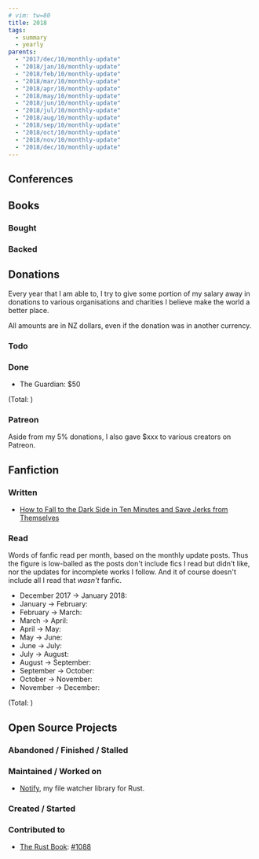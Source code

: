 ```yaml
---
# vim: tw=80
title: 2018
tags:
  - summary
  - yearly
parents:
  - "2017/dec/10/monthly-update"
  - "2018/jan/10/monthly-update"
  - "2018/feb/10/monthly-update"
  - "2018/mar/10/monthly-update"
  - "2018/apr/10/monthly-update"
  - "2018/may/10/monthly-update"
  - "2018/jun/10/monthly-update"
  - "2018/jul/10/monthly-update"
  - "2018/aug/10/monthly-update"
  - "2018/sep/10/monthly-update"
  - "2018/oct/10/monthly-update"
  - "2018/nov/10/monthly-update"
  - "2018/dec/10/monthly-update"
---
```


## Conferences

## Books

### Bought
### Backed

## Donations

Every year that I am able to, I try to give some portion of my salary away in
donations to various organisations and charities I believe make the world a
better place.

All amounts are in NZ dollars, even if the donation was in another currency.

### Todo

### Done

- The Guardian: $50

(Total: )

### Patreon

Aside from my 5% donations, I also gave $xxx to various creators on Patreon.


## Fanfiction

### Written

 - [How to Fall to the Dark Side in Ten Minutes and Save Jerks from Themselves](https://archiveofourown.org/works/13125189/chapters/30026574)

### Read

Words of fanfic read per month, based on the monthly update posts. Thus the
figure is low-balled as the posts don't include fics I read but didn't like, nor
the updates for incomplete works I follow. And it of course doesn't include all
I read that _wasn't_ fanfic.

 - December 2017 → January 2018:
 - January → February:
 - February → March:
 - March → April:
 - April → May:
 - May → June:
 - June → July:
 - July → August:
 - August → September:
 - September → October:
 - October → November:
 - November → December:

(Total: )

## Open Source Projects

### Abandoned / Finished / Stalled

### Maintained / Worked on

 - [Notify](https://github.com/passcod/notify), my file watcher library for Rust.

### Created / Started

### Contributed to

 - [The Rust Book](https://github.com/rust-lang/book): [#1088](https://github.com/rust-lang/book/pull/1088)

